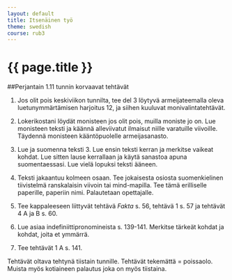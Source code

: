 ```yaml
---
layout: default
title: Itsenäinen työ
theme: swedish
course: rub3
---
```


<div class="container">
<div class="header-row">
<div class="main-header">
<h1>{{ page.title }}</h1>
</div>
</div>
<div class="content-row">
<div class="main-content">

##Perjantain 1.11 tunnin korvaavat tehtävät

1. Jos olit pois keskiviikon tunnilta, tee del 3 löytyvä armeijateemalla oleva luetunymmärtämisen harjoitus 12, ja siihen kuuluvat monivalintatehtävät.

2. Lokerikostani löydät monisteen jos olit pois, muilla moniste jo on. Lue monisteen teksti ja käännä alleviivatut ilmaisut niille varatuille viivoille. Täydennä monisteen kääntöpuolelle armeijasanasto.

3. Lue ja suomenna teksti 3. Lue ensin teksti kerran ja merkitse vaikeat kohdat. Lue sitten lause kerrallaan ja käytä sanastoa apuna suomentaessasi. Lue vielä lopuksi teksti ääneen. 

4. Teksti jakaantuu kolmeen osaan. Tee jokaisesta osiosta suomenkielinen tiivistelmä ranskalaisin viivoin tai mind-mapilla. Tee tämä erilliselle paperille, paperiin nimi. Palautetaan opettajalle. 

5. Tee kappaleeseen liittyvät tehtävä *Fakta* s. 56, tehtävä 1 s. 57 ja tehtävät 4 A ja B s. 60.

5. Lue asiaa indefiniittipronomineista  s. 139-141. Merkitse tärkeät kohdat ja kohdat, joita et ymmärrä.

6. Tee tehtävät 1 A s. 141.

Tehtävät oltava tehtynä tiistain tunnille. Tehtävät tekemättä = poissaolo. Muista myös kotiaineen palautus joka on myös tiistaina.



</div>
</div>
</div>
